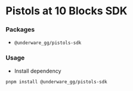 # Pistols at 10 Blocks SDK

### Packages

* `@underware_gg/pistols-sdk`

### Usage

* Install dependency

```bash
pnpm install @underware_gg/pistols-sdk
```
